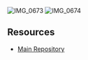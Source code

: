 
![IMG_0673](https://github.com/user-attachments/assets/52178207-b5cc-4333-84a0-a480c8ae5ed8)
![IMG_0674](https://github.com/user-attachments/assets/45564b14-8ab9-4689-94a7-5ee338ed49cb)


## Resources

- [Main Repository](https://github.com/waleedsid/COMSATS-University-Abbottabad-Past-Papers)
